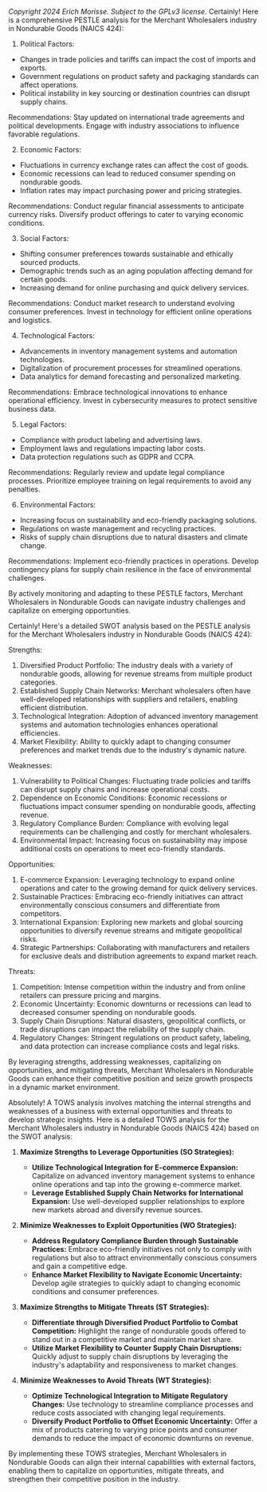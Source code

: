 *Copyright 2024 Erich Morisse.  Subject to the GPLv3 license.*
Certainly! Here is a comprehensive PESTLE analysis for the Merchant Wholesalers industry in Nondurable Goods (NAICS 424):

1. Political Factors:
- Changes in trade policies and tariffs can impact the cost of imports and exports.
- Government regulations on product safety and packaging standards can affect operations.
- Political instability in key sourcing or destination countries can disrupt supply chains.

Recommendations: Stay updated on international trade agreements and political developments. Engage with industry associations to influence favorable regulations.

2. Economic Factors:
- Fluctuations in currency exchange rates can affect the cost of goods.
- Economic recessions can lead to reduced consumer spending on nondurable goods.
- Inflation rates may impact purchasing power and pricing strategies.

Recommendations: Conduct regular financial assessments to anticipate currency risks. Diversify product offerings to cater to varying economic conditions.

3. Social Factors:
- Shifting consumer preferences towards sustainable and ethically sourced products.
- Demographic trends such as an aging population affecting demand for certain goods.
- Increasing demand for online purchasing and quick delivery services.

Recommendations: Conduct market research to understand evolving consumer preferences. Invest in technology for efficient online operations and logistics.

4. Technological Factors:
- Advancements in inventory management systems and automation technologies.
- Digitalization of procurement processes for streamlined operations.
- Data analytics for demand forecasting and personalized marketing.

Recommendations: Embrace technological innovations to enhance operational efficiency. Invest in cybersecurity measures to protect sensitive business data.

5. Legal Factors:
- Compliance with product labeling and advertising laws.
- Employment laws and regulations impacting labor costs.
- Data protection regulations such as GDPR and CCPA.

Recommendations: Regularly review and update legal compliance processes. Prioritize employee training on legal requirements to avoid any penalties.

6. Environmental Factors:
- Increasing focus on sustainability and eco-friendly packaging solutions.
- Regulations on waste management and recycling practices.
- Risks of supply chain disruptions due to natural disasters and climate change.

Recommendations: Implement eco-friendly practices in operations. Develop contingency plans for supply chain resilience in the face of environmental challenges.

By actively monitoring and adapting to these PESTLE factors, Merchant Wholesalers in Nondurable Goods can navigate industry challenges and capitalize on emerging opportunities.

Certainly! Here's a detailed SWOT analysis based on the PESTLE analysis for the Merchant Wholesalers industry in Nondurable Goods (NAICS 424):

Strengths:
1. Diversified Product Portfolio: The industry deals with a variety of nondurable goods, allowing for revenue streams from multiple product categories.
2. Established Supply Chain Networks: Merchant wholesalers often have well-developed relationships with suppliers and retailers, enabling efficient distribution.
3. Technological Integration: Adoption of advanced inventory management systems and automation technologies enhances operational efficiencies.
4. Market Flexibility: Ability to quickly adapt to changing consumer preferences and market trends due to the industry's dynamic nature.

Weaknesses:
1. Vulnerability to Political Changes: Fluctuating trade policies and tariffs can disrupt supply chains and increase operational costs.
2. Dependence on Economic Conditions: Economic recessions or fluctuations impact consumer spending on nondurable goods, affecting revenue.
3. Regulatory Compliance Burden: Compliance with evolving legal requirements can be challenging and costly for merchant wholesalers.
4. Environmental Impact: Increasing focus on sustainability may impose additional costs on operations to meet eco-friendly standards.

Opportunities:
1. E-commerce Expansion: Leveraging technology to expand online operations and cater to the growing demand for quick delivery services.
2. Sustainable Practices: Embracing eco-friendly initiatives can attract environmentally conscious consumers and differentiate from competitors.
3. International Expansion: Exploring new markets and global sourcing opportunities to diversify revenue streams and mitigate geopolitical risks.
4. Strategic Partnerships: Collaborating with manufacturers and retailers for exclusive deals and distribution agreements to expand market reach.

Threats:
1. Competition: Intense competition within the industry and from online retailers can pressure pricing and margins.
2. Economic Uncertainty: Economic downturns or recessions can lead to decreased consumer spending on nondurable goods.
3. Supply Chain Disruptions: Natural disasters, geopolitical conflicts, or trade disruptions can impact the reliability of the supply chain.
4. Regulatory Changes: Stringent regulations on product safety, labeling, and data protection can increase compliance costs and legal risks.

By leveraging strengths, addressing weaknesses, capitalizing on opportunities, and mitigating threats, Merchant Wholesalers in Nondurable Goods can enhance their competitive position and seize growth prospects in a dynamic market environment.

Absolutely! A TOWS analysis involves matching the internal strengths and weaknesses of a business with external opportunities and threats to develop strategic insights. Here is a detailed TOWS analysis for the Merchant Wholesalers industry in Nondurable Goods (NAICS 424) based on the SWOT analysis:

1. **Maximize Strengths to Leverage Opportunities (SO Strategies):**
   - **Utilize Technological Integration for E-commerce Expansion:** Capitalize on advanced inventory management systems to enhance online operations and tap into the growing e-commerce market.
   - **Leverage Established Supply Chain Networks for International Expansion:** Use well-developed supplier relationships to explore new markets abroad and diversify revenue sources.

2. **Minimize Weaknesses to Exploit Opportunities (WO Strategies):**
   - **Address Regulatory Compliance Burden through Sustainable Practices:** Embrace eco-friendly initiatives not only to comply with regulations but also to attract environmentally conscious consumers and gain a competitive edge.
   - **Enhance Market Flexibility to Navigate Economic Uncertainty:** Develop agile strategies to quickly adapt to changing economic conditions and consumer preferences.

3. **Maximize Strengths to Mitigate Threats (ST Strategies):**
   - **Differentiate through Diversified Product Portfolio to Combat Competition:** Highlight the range of nondurable goods offered to stand out in a competitive market and maintain market share.
   - **Utilize Market Flexibility to Counter Supply Chain Disruptions:** Quickly adjust to supply chain disruptions by leveraging the industry's adaptability and responsiveness to market changes.

4. **Minimize Weaknesses to Avoid Threats (WT Strategies):**
   - **Optimize Technological Integration to Mitigate Regulatory Changes:** Use technology to streamline compliance processes and reduce costs associated with changing legal requirements.
   - **Diversify Product Portfolio to Offset Economic Uncertainty:** Offer a mix of products catering to varying price points and consumer demands to reduce the impact of economic downturns on revenue.

By implementing these TOWS strategies, Merchant Wholesalers in Nondurable Goods can align their internal capabilities with external factors, enabling them to capitalize on opportunities, mitigate threats, and strengthen their competitive position in the industry.

